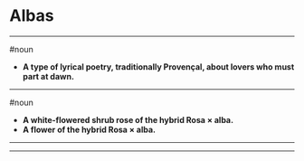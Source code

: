 # Albas
---
#noun
- **A type of lyrical poetry, traditionally Provençal, about lovers who must part at dawn.**
---
#noun
- **A white-flowered shrub rose of the hybrid Rosa × alba.**
- **A flower of the hybrid Rosa × alba.**
---
---
